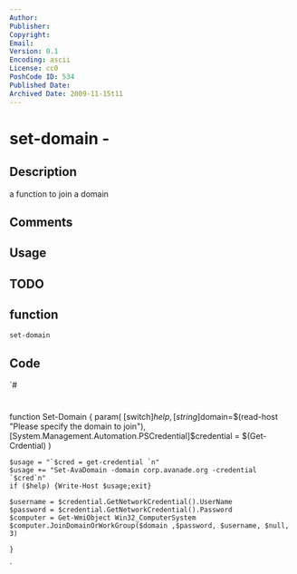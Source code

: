 ```yaml
---
Author: 
Publisher: 
Copyright: 
Email: 
Version: 0.1
Encoding: ascii
License: cc0
PoshCode ID: 534
Published Date: 
Archived Date: 2009-11-15t11
---
```


# set-domain - 

## Description

a function to join a domain

## Comments



## Usage



## TODO



## function

`set-domain`

## Code

`#
 #
 function Set-Domain {
 	param(	[switch]$help,
 			[string]$domain=$(read-host "Please specify the domain to join"),
 			[System.Management.Automation.PSCredential]$credential = $(Get-Crdential) 
 			)
 			
 	$usage = "`$cred = get-credential `n"
 	$usage += "Set-AvaDomain -domain corp.avanade.org -credential `$cred`n"
 	if ($help) {Write-Host $usage;exit}
 	
 	$username = $credential.GetNetworkCredential().UserName
 	$password = $credential.GetNetworkCredential().Password
 	$computer = Get-WmiObject Win32_ComputerSystem
 	$computer.JoinDomainOrWorkGroup($domain ,$password, $username, $null, 3)
 	
 	}
`

